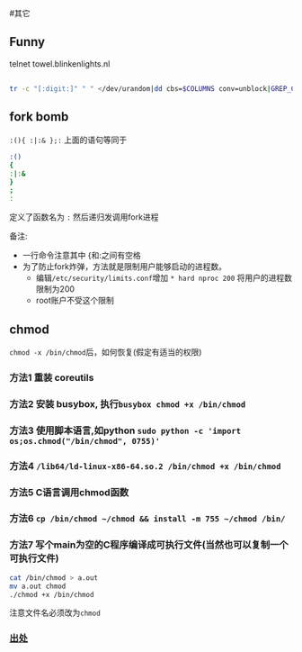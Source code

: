 #其它

## Funny

telnet towel.blinkenlights.nl

##
```bash
tr -c "[:digit:]" " " </dev/urandom|dd cbs=$COLUMNS conv=unblock|GREP_COLOR="1;32" grep --color "[^ ]"
```

## fork bomb
`:(){ :|:& };:`
上面的语句等同于
```bash
:()
{
:|:&
}
;
:
```
定义了函数名为 `:` 然后递归发调用fork进程

备注:
   * 一行命令注意其中 {和:之间有空格
   * 为了防止fork炸弹，方法就是限制用户能够启动的进程数。
      * 编辑`/etc/security/limits.conf`增加 `* hard nproc 200` 将用户的进程数限制为200
      * root账户不受这个限制

## chmod
`chmod -x /bin/chmod`后，如何恢复(假定有适当的权限)
### 方法1 重装 coreutils
### 方法2 安装 busybox, 执行`busybox chmod +x /bin/chmod`
### 方法3 使用脚本语言,如python `sudo python -c 'import os;os.chmod("/bin/chmod", 0755)'`
### 方法4 `/lib64/ld-linux-x86-64.so.2 /bin/chmod +x /bin/chmod`
### 方法5 C语言调用chmod函数
### 方法6 `cp /bin/chmod ~/chmod && install -m 755 ~/chmod /bin/`
### 方法7 写个main为空的C程序编译成可执行文件(当然也可以复制一个可执行文件)
```bash
cat /bin/chmod > a.out
mv a.out chmod
./chmod +x /bin/chmod
```
注意文件名必须改为`chmod`

### [出处](http://www.zhihu.com/question/19854702/answer/13161935)
